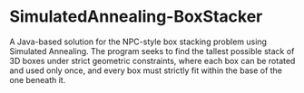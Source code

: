 # SimulatedAnnealing-BoxStacker
A Java-based solution for the NPC-style box stacking problem using Simulated Annealing. The program seeks to find the tallest possible stack of 3D boxes under strict geometric constraints, where each box can be rotated and used only once, and every box must strictly fit within the base of the one beneath it.

